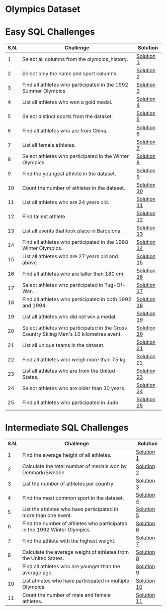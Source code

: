 # Olympics Dataset

# Easy SQL Challenges

| S.N. | Challenge                                                                               | Solution                                |
| ---- | --------------------------------------------------------------------------------------- | --------------------------------------- |
| 1    | Select all columns from the olympics_history.                                           | [Solution 1](/easy/solution_1.sql)      |
| 2    | Select only the name and sport columns.                                                 | [Solution 2](/easy/solution_2.sql)      |
| 3    | Find all athletes who participated in the 1992 Summer Olympics.                         | [Solution 3](/easy/solution_3.sql)      |
| 4    | List all athletes who won a gold medal.                                                 | [Solution 4](/easy/solution_4.sql)      |
| 5    | Select distinct sports from the dataset.                                                | [Solution 5](/easy/solution_5.sql)      |
| 6    | Find all athletes who are from China.                                                   | [Solution 6](/easy/solution_6.sql)      |
| 7    | List all female athletes.                                                               | [Solution 7](/easy/solution_7.sql)      |
| 8    | Select athletes who participated in the Winter Olympics.                                | [Solution 8](/easy/solution_8.sql)      |
| 9    | Find the youngest athlete in the dataset.                                               | [Solution 9](/easy/solution_9.sql)      |
| 10   | Count the number of athletes in the dataset.                                            | [Solution 10](/easy/solution_10.sql)    |
| 11   | List all athletes who are 24 years old.                                                 | [Solution 11](/easy/solution_11.sql)    |
| 12   | Find tallest athlete                                                                    | [Solution 12](/easy/solution_12.sql)    |
| 13   | List all events that took place in Barcelona.                                           | [Solution 13](/easy/solution_13.sql)    |
| 14   | Find all athletes who participated in the 1988 Winter Olympics.                         | [Solution 14](/easy/solution_14.sql)    |
| 15   | List all athletes who are 27 years old and above.                                       | [Solution 15](/easy/solution_15.sql)    |
| 16   | Find all athletes who are taller than 180 cm.                                           | [Solution 16](/easy/solution%20_16.sql) |
| 17   | Select athletes who participated in Tug-Of-War.                                         | [Solution 17](/easy/solution_17.sql)    |
| 18   | Find all athletes who participated in both 1992 and 1994.                               | [Solution 18](/easy/solution_18.sql)    |
| 19   | List all athletes who did not win a medal.                                              | [Solution 19](/easy/solution_19.sql)    |
| 20   | Select athletes who participated in the Cross Country Skiing Men's 10 kilometres event. | [Solution 20](/easy/solution_20.sql)    |
| 21   | List all unique teams in the dataset.                                                   | [Solution 21](/easy/solution_21.sql)    |
| 22   | Find all athletes who weigh more than 75 kg.                                            | [Solution 22](/easy/solution_22.sql)    |
| 23   | List all athletes who are from the United States.                                       | [Solution 23](/easy/solution_23.sql)    |
| 24   | Select athletes who are older than 30 years.                                            | [Solution 24](/easy/solution_24.sql)    |
| 25   | Find all athletes who participated in Judo.                                             | [Solution 25](/easy/solution_25.sql)    |

# Intermediate SQL Challenges

| S.N. | Challenge                                                                 | Solution                                     |
| ---- | ------------------------------------------------------------------------- | -------------------------------------------- |
| 1    | Find the average height of all athletes.                                  | [Solution 1](/intermediate/solution_1.sql)   |
| 2    | Calculate the total number of medals won by Denmark/Sweden.               | [Solution 2](/intermediate/solution_2.sql)   |
| 3    | List the number of athletes per country.                                  | [Solution 3](/intermediate/solution_3.sql)   |
| 4    | Find the most common sport in the dataset.                                | [Solution 4](/intermediate/solution_4.sql)   |
| 5    | List the athletes who have participated in more than one event.           | [Solution 5](/intermediate/solution_5.sql)   |
| 6    | Find the number of athletes who participated in the 1992 Winter Olympics. | [Solution 6](/intermediate/solution_6.sql)   |
| 7    | Find the athlete with the highest weight.                                 | [Solution 7](/intermediate/solution_7.sql)   |
| 8    | Calculate the average weight of athletes from the United States.          | [Solution 8](/intermediate/solution_8.sql)   |
| 9    | Find all athletes who are younger than the average age.                   | [Solution 9](/intermediate/solution_9.sql)   |
| 10   | List athletes who have participated in multiple Olympics.                 | [Solution 10](/intermediate/solution_10.sql) |
| 11   | Count the number of male and female athletes.                             | [Solution 11](/intermediate/solution_11.sql) |
